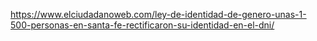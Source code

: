https://www.elciudadanoweb.com/ley-de-identidad-de-genero-unas-1-500-personas-en-santa-fe-rectificaron-su-identidad-en-el-dni/
